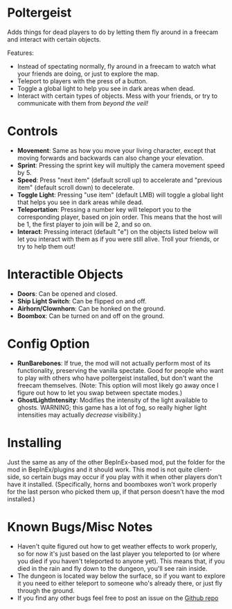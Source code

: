 # Poltergeist
Adds things for dead players to do by letting them fly around in a freecam and interact with certain objects.

Features:
- Instead of spectating normally, fly around in a freecam to watch what your friends are doing, or just to explore the map.
- Teleport to players with the press of a button.
- Toggle a global light to help you see in dark areas when dead.
- Interact with certain types of objects. Mess with your friends, or try to communicate with them from *beyond the veil!*

# Controls
- **Movement**: Same as how you move your living character, except that moving forwards and backwards can also change your elevation.
- **Sprint**: Pressing the sprint key will multiply the camera movement speed by 5.
- **Speed**: Press "next item" (default scroll up) to accelerate and "previous item" (default scroll down) to decelerate.
- **Toggle Light**: Pressing "use item" (default LMB) will toggle a global light that helps you see in dark areas while dead.
- **Teleportation**: Pressing a number key will teleport you to the corresponding player, based on join order. This means that the host will be 1, the first player to join will be 2, and so on.
- **Interact**: Pressing interact (default "e") on the objects listed below will let you interact with them as if you were still alive. Troll your friends, or try to help them out!

# Interactible Objects
- **Doors**: Can be opened and closed.
- **Ship Light Switch**: Can be flipped on and off.
- **Airhorn/Clownhorn**: Can be honked on the ground.
- **Boombox**: Can be turned on and off on the ground.

# Config Option
- **RunBarebones**: If true, the mod will not actually perform most of its functionality, preserving the vanilla spectate. Good for people who want to play with others who have poltergeist installed, but don't want the freecam themselves. (Note: This option will most likely go away once I figure out how to let you swap between spectate modes.)
- **GhostLightIntensity**: Modifies the intensity of the light available to ghosts. WARNING; this game has a lot of fog, so really higher light intensities may actually *decrease* visibility.)

# Installing
Just the same as any of the other BepInEx-based mod, put the folder for the mod in BepInEx/plugins and it should work. This mod is not quite client-side, so certain bugs may occur if you play with it when other players don't have it installed.
(Specifically, horns and boomboxes won't work properly for the last person who picked them up, if that person doesn't have the mod installed.)

# Known Bugs/Misc Notes
- Haven't quite figured out how to get weather effects to work properly, so for now it's just based on the last player you teleported to (or where you died if you haven't teleported to anyone yet). This means that, if you died in the rain and fly down to the dungeon, you'll see rain inside.
- The dungeon is located way below the surface, so if you want to explore it you need to either teleport to someone who's already there, or just fly through the ground.
- If you find any other bugs feel free to post an issue on the [Github repo](https://github.com/coderCleric/Poltergeist)